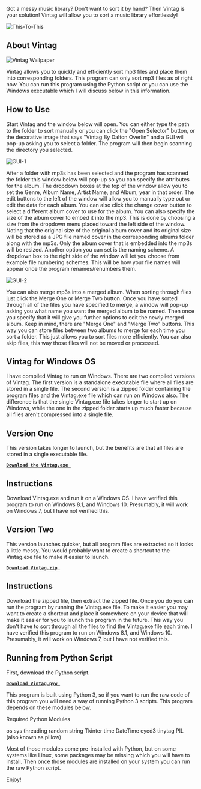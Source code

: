 Got a messy music library? Don't want to sort it by hand? Then Vintag is your solution! Vintag will allow you to sort a music library effortlessly!

![This-To-This](https://user-images.githubusercontent.com/30564402/83207665-fe868980-a110-11ea-8e87-c3a6021db032.jpg)

## **About Vintag**

![Vintag Wallpaper](https://user-images.githubusercontent.com/30564402/83207699-13fbb380-a111-11ea-96e5-1049d110e107.jpg)

Vintag allows you to quickly and efficiently sort mp3 files and place them into corresponding folders. This program can only sort mp3 files as of right now. You can run this program using the Python script or you can use the Windows executable which I will discuss below in this information. 

## **How to Use**

Start Vintag and the window below will open. You can either type the path to the folder to sort manually or you can click the "Open Selector" button, or the decorative image that says "Vintag By Dalton Overlin" and a GUI will pop-up asking you to select a folder. The program will then begin scanning the directory you selected. 

![GUI-1](https://user-images.githubusercontent.com/30564402/83207725-28d84700-a111-11ea-9d4b-1981a3fb5795.PNG)

After a folder with mp3s has been selected and the program has scanned the folder this window below will pop-up so you can specify the attributes for the album. The dropdown boxes at the top of the window allow you to set the Genre, Album Name, Artist Name, and Album, year in that order. The edit buttons to the left of the window will allow you to manually type out or edit the data for each album. You can also click the change cover button to select a different album cover to use for the album. You can also specify the size of the album cover to embed it into the mp3. This is done by choosing a size from the dropdown menu placed toward the left side of the window. Noting that the original size of the original album cover and its original size will be stored as a JPG file named cover in the corresponding albums folder along with the mp3s. Only the album cover that is embedded into the mp3s will be resized. Another option you can set is the naming scheme. A dropdown box to the right side of the window will let you choose from example file numbering schemes. This will be how your file names will appear once the program renames/renumbers them. 

![GUI-2](https://user-images.githubusercontent.com/30564402/83207758-3b528080-a111-11ea-86e0-a7317724ce94.PNG)

You can also merge mp3s into a merged album. When sorting through files just click the Merge One or Merge Two button. Once you have sorted through all of the files you have specified to merge, a window will pop-up asking you what name you want the merged album to be named. Then once you specify that it will give you further options to edit the newly merged album. Keep in mind, there are "Merge One" and "Merge Two" buttons. This way you can store files between two albums to merge for each time you sort a folder. This just allows you to sort files more efficiently. You can also skip files, this way those files will not be moved or processed. 

## **Vintag for Windows OS**

I have compiled Vintag to run on Windows. There are two compiled versions of Vintag. The first version is a standalone executable file where all files are stored in a single file. The second version is a zipped folder containing the program files and the Vintag.exe file which can run on Windows also. The difference is that the single Vintag.exe file takes longer to start up on Windows, while the one in the zipped folder starts up much faster because all files aren't compressed into a single file. 

## **Version One**

This version takes longer to launch, but the benefits are that all files are stored in a single executable file. 

**[`Download the Vintag.exe `](https://github.com/Dalton-Overlin/Vintag/blob/master/Windows%20Executables/Vintag.exe "`Download the Vintag.exe `")**

## **Instructions**

Download Vintag.exe and run it on a Windows OS. I have verified this program to run on Windows 8.1, and Windows 10. Presumably, it will work on Windows 7, but I have not verified this. 

## **Version Two**

This version launches quicker, but all program files are extracted so it looks a little messy. You would probably want to create a shortcut to the Vintag.exe file to make it easier to launch.

**[`Download Vintag.zip `](https://github.com/Dalton-Overlin/Vintag/blob/master/Windows%20Executables/Vintag.zip "`Download Vintag.zip `")**

## **Instructions**

Download the zipped file, then extract the zipped file. Once you do you can run the program by running the Vintag.exe file. To make it easier you may want to create a shortcut and place it somewhere on your device that will make it easier for you to launch the program in the future. This way you don't have to sort through all the files to find the Vintag.exe file each time. I have verified this program to run on Windows 8.1, and Windows 10. Presumably, it will work on Windows 7, but I have not verified this.

## **Running from Python Script**

First, download the Python script.

**[`Download Vintag.pyw `](https://github.com/Dalton-Overlin/Vintag/blob/master/Vintag.pyw "`Download Vintag.pyw `")**

This program is built using Python 3, so if you want to run the raw code of this program you will need a way of running Python 3 scripts. This program depends on these modules below.

Required Python Modules

os
sys
threading
random
string
Tkinter
time
DateTime
eyed3
tinytag
PIL (also known as pillow)

Most of those modules come pre-installed with Python, but on some systems like Linux, some packages may be missing which you will have to install. Then once those modules are installed on your system you can run the raw Python script. 

Enjoy!
